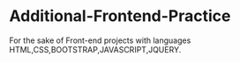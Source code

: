 # Additional-Frontend-Practice
For the sake of Front-end projects with languages HTML,CSS,BOOTSTRAP,JAVASCRIPT,JQUERY.
